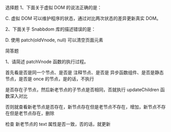 
选择题
1、下面关于虚拟 DOM 的说法正确的是：

C. 虚拟 DOM 可以维护程序的状态，通过对比两次状态的差异更新真实 DOM。

2、下面关于 Snabbdom 库的描述错误的是：

D. 使用 patch(oldVnode, null) 可以清空页面元素

简答题

1、请简述 patchVnode 函数的执行过程。

首先看是否是同一个节点、是否是 注释节点、是否是 异步函数组件、是否是静态节点，是否是 once 的节点，是的话，不执行

是否存在子节点，然后新老节点的子节点是否相同，否就执行 updateChildren 函数深入对比

否则就查看新老节点是否存在，新节点存在但是老节点不存在，增加，新节点不存在但是老节点存在，删除

检查 新老节点的 text 属性是否一致，否的话，就更新
